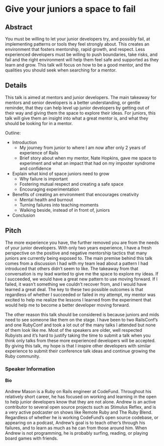 # Give your juniors a space to fail

## Abstract

You must be willing to let your junior developers try, and possibly fail, at implementing patterns or tools they feel strongly about. This creates an environment that fosters mentorship, rapid growth, and respect. Less experienced developers must be willing to push boundaries, take risks, and fail and the right environment will help them feel safe and supported as they learn and grow. This talk will focus on how to be a good mentor, and the qualities you should seek when searching for a mentor.

## Details

This talk is aimed at mentors and junior developers.  The main takeaway for mentors and senior developers is a better understanding, or gentle reminder, that they can help level up junior developers by getting out of their way and giving them the space to explore their ideas. For juniors, this talk will give them an insight into what a great mentor is, and what they should be looking for in a mentor.

Outline:

- Introduction
  - My journey from junior to where I am now after only 2 years of experience of Rails
  - Brief story about when my mentor, Nate Hopkins, gave me space to experiment and what an impact that had on my imposter syndrome and confidence
- Explain what kind of space juniors need to grow
  - Why failure is important
  - Fostering mutual respect and creating a safe space
  - Encouraging experimentation
- Benefits of creating an environment that encourages creativity
  - Mental health and burnout
  - Turning failures into teaching moments
  - Walking beside, instead of in front of, juniors
- Conclusion

## Pitch

The more experience you have, the further removed you are from the needs of your junior developers. With only two years experience, I have a fresh perspective on the positive and negative mentorship tactics that many juniors are currently being exposed to. The main premise behind this talk comes from a discussion I had with my team lead about a pattern I had introduced that others didn’t seem to like. The takeaway from that conversation is my lead wanted to give me the space to explore my ideas. If I succeeded, we would have a great new pattern to use moving forward. If I failed, it wasn’t something we couldn’t recover from, and I would have learned a great deal. The key to these two possible outcomes is that regardless of whether I succeeded or failed in my attempt, my mentor was excited to help me realize the lessons I learned from the experiment that would help me to become a better developer moving forward.

The other reason this talk should be considered is because juniors and mids need to see someone like them on the stage. I have been to two RailsConf’s and one RubyConf and took a lot out of the many talks I attended but none of them look like me. Most of the speakers are older, well respected Rubyists and it’s hard to justify taking the time to submit a talk when you think only talks from these more experienced developers will be accepted. By giving this talk, my hope is that I inspire other developers with similar experience to submit their conference talk ideas and continue growing the Ruby community.

### Speaker Information

#### Bio

Andrew Mason is a Ruby on Rails engineer at CodeFund. Throughout his relatively short career, he has focused on working and learning in the open to help junior developers know that they are not alone. Andrew is an active contributor to several open source projects such as Stimulus Reflex, and is a very active podcaster on shows like Remote Ruby and The Ruby Blend. Regardless of whether he is working CodeFund’s open source codebase, or appearing on a podcast, Andrew’s goal is to teach other’s through his failures, and to learn as much as he can from those around him. When Andrew is not programming, he is probably surfing, reading, or playing board games with friends.
